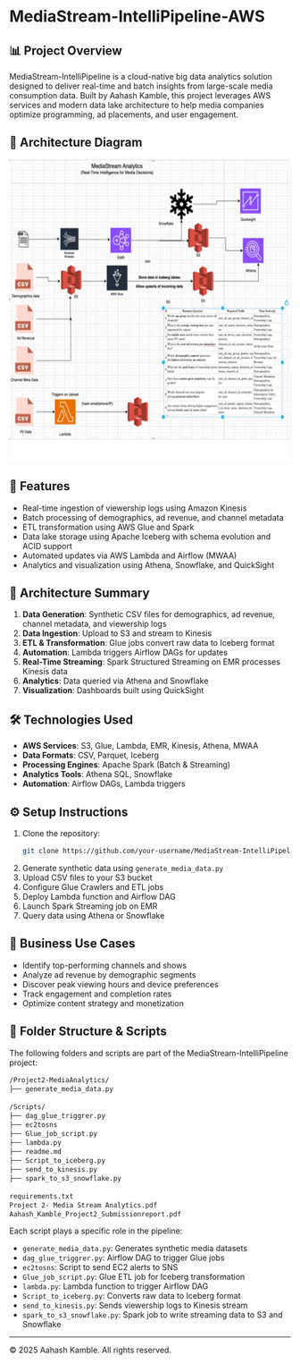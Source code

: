 
# MediaStream-IntelliPipeline-AWS

## 📊 Project Overview
MediaStream-IntelliPipeline is a cloud-native big data analytics solution designed to deliver real-time and batch insights from large-scale media consumption data. Built by Aahash Kamble, this project leverages AWS services and modern data lake architecture to help media companies optimize programming, ad placements, and user engagement.

## 🧭 Architecture Diagram
<img width="1048" height="540" alt="Mediastream Digram" src="https://github.com/Aahash06/MediaStream-IntelliPipeline-AWS/blob/main/Mediastream%20Digram.png" />


## 🚀 Features
- Real-time ingestion of viewership logs using Amazon Kinesis
- Batch processing of demographics, ad revenue, and channel metadata
- ETL transformation using AWS Glue and Spark
- Data lake storage using Apache Iceberg with schema evolution and ACID support
- Automated updates via AWS Lambda and Airflow (MWAA)
- Analytics and visualization using Athena, Snowflake, and QuickSight

## 🧱 Architecture Summary
1. **Data Generation**: Synthetic CSV files for demographics, ad revenue, channel metadata, and viewership logs
2. **Data Ingestion**: Upload to S3 and stream to Kinesis
3. **ETL & Transformation**: Glue jobs convert raw data to Iceberg format
4. **Automation**: Lambda triggers Airflow DAGs for updates
5. **Real-Time Streaming**: Spark Structured Streaming on EMR processes Kinesis data
6. **Analytics**: Data queried via Athena and Snowflake
7. **Visualization**: Dashboards built using QuickSight

## 🛠️ Technologies Used
- **AWS Services**: S3, Glue, Lambda, EMR, Kinesis, Athena, MWAA
- **Data Formats**: CSV, Parquet, Iceberg
- **Processing Engines**: Apache Spark (Batch & Streaming)
- **Analytics Tools**: Athena SQL, Snowflake
- **Automation**: Airflow DAGs, Lambda triggers

## ⚙️ Setup Instructions
1. Clone the repository:
   ```bash
   git clone https://github.com/your-username/MediaStream-IntelliPipeline.git
   ```
2. Generate synthetic data using `generate_media_data.py`
3. Upload CSV files to your S3 bucket
4. Configure Glue Crawlers and ETL jobs
5. Deploy Lambda function and Airflow DAG
6. Launch Spark Streaming job on EMR
7. Query data using Athena or Snowflake

## 💼 Business Use Cases
- Identify top-performing channels and shows
- Analyze ad revenue by demographic segments
- Discover peak viewing hours and device preferences
- Track engagement and completion rates
- Optimize content strategy and monetization

## 📁 Folder Structure & Scripts
The following folders and scripts are part of the MediaStream-IntelliPipeline project:

```
/Project2-MediaAnalytics/
├── generate_media_data.py

/Scripts/
├── dag_glue_triggrer.py
├── ec2tosns
├── Glue_job_script.py
├── lambda.py
├── readme.md
├── Script_to_iceberg.py
├── send_to_kinesis.py
├── spark_to_s3_snowflake.py

requirements.txt
Project 2- Media Stream Analytics.pdf
Aahash_Kamble_Project2_Submissionreport.pdf
```

Each script plays a specific role in the pipeline:
- `generate_media_data.py`: Generates synthetic media datasets
- `dag_glue_triggrer.py`: Airflow DAG to trigger Glue jobs
- `ec2tosns`: Script to send EC2 alerts to SNS
- `Glue_job_script.py`: Glue ETL job for Iceberg transformation
- `lambda.py`: Lambda function to trigger Airflow DAG
- `Script_to_iceberg.py`: Converts raw data to Iceberg format
- `send_to_kinesis.py`: Sends viewership logs to Kinesis stream
- `spark_to_s3_snowflake.py`: Spark job to write streaming data to S3 and Snowflake

---
© 2025 Aahash Kamble. All rights reserved.
